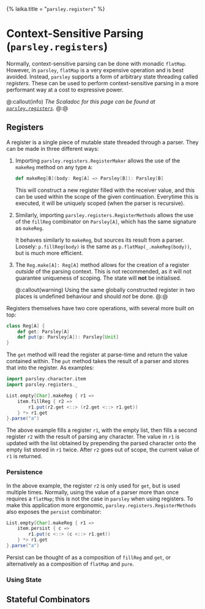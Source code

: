 {%
laika.title = "`parsley.registers`"
%}
# Context-Sensitive Parsing (`parsley.registers`)
Normally, context-sensitive parsing can be done with monadic `flatMap`. However,
in `parsley`, `flatMap` is a very expensive operation and is best avoided.
Instead, `parsley` supports a form of arbitrary state threading called *registers*. These can be used to perform context-sensitive parsing in a
more performant way at a cost to expressive power.

@:callout(info)
*The Scaladoc for this page can be found at [`parsley.registers`](@:api(parsley.registers$)).*
@:@

## Registers
A register is a single piece of mutable state threaded through a parser.
They can be made in three different ways:

1.  Importing `parsley.registers.RegisterMaker` allows the use of the `makeReg`
    method on any type `A`:

    ```scala
    def makeReg[B](body: Reg[A] => Parsley[B]): Parsley[B]
    ```

    This will construct a new register filled with the receiver value, and this can be used within the scope of the given continuation. Everytime this is
    executed, it will be uniquely scoped (when the parser is recursive).
2.  Similarly, importing `parsley.registers.RegisterMethods` allows the use of
    the `fillReg` combinator on `Parsley[A]`, which has the same signature as
    `makeReg`.

    It behaves similarly to `makeReg`, but sources its result from a parser.
    Loosely: `p.fillReg(body)` is the same as `p.flatMap(_.makeReg(body))`,
    but is much more efficient.
3.  The `Reg.make[A]: Reg[A]` method allows for the creation of a register
    *outside* of the parsing context. This is not recommended, as it will
    not guarantee uniqueness of scoping. The state will **not** be initialised.

    @:callout(warning)
    Using the same globally constructed register in two places is undefined
    behaviour and should *not* be done.
    @:@

Registers themselves have two core operations, with several more built on top:

```scala
class Reg[A] {
    def get: Parsley[A]
    def put(p: Parsley[A]): Parsley[Unit]
}
```

The `get` method will read the register at parse-time and return the value
contained within. The `put` method takes the result of a parser and stores
that into the register. As examples:

```scala mdoc:to-string
import parsley.character.item
import parsley.registers._

List.empty[Char].makeReg { r1 =>
    item.fillReg { r2 =>
        r1.put(r2.get <::> (r2.get <::> r1.get))
    } *> r1.get
}.parse("a")
```

The above example fills a register `r1`, with the empty list, then fills
a second register `r2` with the result of parsing any character. The value
in `r1` is updated with the list obtained by prepending the parsed character onto
the empty list stored in `r1` twice. After `r2` goes out of scope, the current
value of `r1` is returned.

### Persistence
In the above example, the register `r2` is only used for `get`, but is used
multiple times. Normally, using the value of a parser more than once requires
a `flatMap`; this is not the case in `parsley` when using registers. To make
this application more ergonomic, `parsley.registers.RegisterMethods` also
exposes the `persist` combinator:

```scala mdoc:to-string
List.empty[Char].makeReg { r1 =>
    item.persist { c =>
        r1.put(c <::> (c <::> r1.get))
    } *> r1.get
}.parse("a")
```

Persist can be thought of as a composition of `fillReg` and `get`, or
alternatively as a composition of `flatMap` and `pure`.

### Using State

## Stateful Combinators
